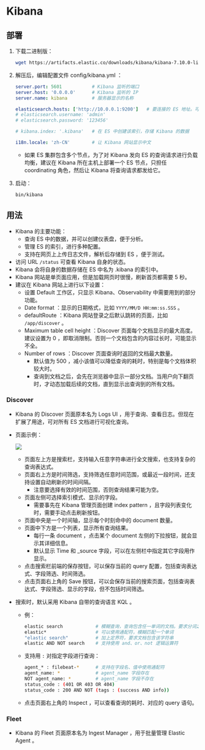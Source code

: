 # Kibana

## 部署

1. 下载二进制版：
    ```sh
    wget https://artifacts.elastic.co/downloads/kibana/kibana-7.10.0-linux-x86_64.tar.gz
    ```

2. 解压后，编辑配置文件 config/kibana.yml ：
    ```yml
    server.port: 5601           # Kibana 监听的端口
    server.host: '0.0.0.0'      # Kibana 监听的 IP
    server.name: kibana         # 服务器显示的名称

    elasticsearch.hosts: ['http://10.0.0.1:9200']   # 要连接的 ES 地址。可以指定多个 host ，但必须属于同一 ES 集群
    # elasticsearch.username: 'admin'
    # elasticsearch.password: '123456'

    # kibana.index: '.kibana'   # 在 ES 中创建该索引，存储 Kibana 的数据

    i18n.locale: 'zh-CN'        # 让 Kibana 网站显示中文
    ```
    - 如果 ES 集群包含多个节点，为了对 Kibana 发向 ES 的查询请求进行负载均衡，建议在 Kibana 所在主机上部署一个 ES 节点，只担任 coordinating 角色，然后让 Kibana 将查询请求都发给它。

3. 启动：
    ```sh
    bin/kibana
    ```

## 用法

- Kibana 的主要功能：
  - 查询 ES 中的数据，并可以创建仪表盘，便于分析。
  - 管理 ES 的索引，进行多种配置。
  - 支持在网页上上传日志文件，解析后存储到 ES ，便于测试。
- 访问 URL `/status` 可查看 Kibana 自身的状态。
- Kibana 会将自身的数据存储在 ES 中名为 .kibana 的索引中。
- Kibana 网站是单页面应用，但是加载网页时很慢，刷新首页都需要 5 秒。
- 建议在 Kibana 网站上进行以下设置：
  - 设置 Default 工作区，只显示 Kibana、Observability 中需要用到的部分功能。
  - Date format ：显示的日期格式，比如 `YYYY/MM/D HH:mm:ss.SSS` 。
  - defaultRoute ：Kibana 网站登录之后默认跳转的页面，比如 `/app/discover` 。
  - Maximum table cell height ：Discover 页面每个文档显示的最大高度。建议设置为 0 ，即取消限制。否则一个文档包含的内容过长时，可能显示不全。
  - Number of rows ：Discover 页面查询时返回的文档最大数量。
    - 默认值为 500 ，减小该值可以降低查询的耗时，特别是每个文档体积较大时。
    - 查询到文档之后，会先在浏览器中显示一部分文档。当用户向下翻页时，才动态加载后续的文档，直到显示出查询到的所有文档。

### Discover

- Kibana 的 Discover 页面原本名为 Logs UI ，用于查询、查看日志。但现在扩展了用途，可对所有 ES 文档进行可视化查询。
- 页面示例：

  ![](./kibana_discover.png)

  - 页面左上方是搜索栏，支持输入任意字符串进行全文搜索，也支持复杂的查询表达式。
  - 页面右上方是时间筛选，支持筛选任意时间范围，或最近一段时间，还支持设置自动刷新的时间间隔。
    - 注意要选择有效的时间范围，否则查询结果可能为空。
  - 页面左侧可选择索引模式、显示的字段。
    - 需要事先在 Kibana 管理页面创建 index pattern ，且字段列表变化时，需要手动点击刷新按钮。
  - 页面中央是一个时间轴，显示每个时刻命中的 document 数量。
  - 页面中下方是一个列表，显示所有查询结果。
    - 每行一条 document ，点击某个 document 左侧的下拉按钮，就会显示其详细信息。
    - 默认显示 Time 和 _source 字段，可以在左侧栏中指定其它字段用作显示。
  - 点击搜索栏前端的保存按钮，可以保存当前的 query 配置，包括查询表达式、字段筛选、时间筛选。
  - 点击页面右上角的 Save 按钮，可以会保存当前的搜索页面，包括查询表达式、字段筛选、显示的字段，但不包括时间筛选。

- 搜索时，默认采用 Kibana 自带的查询语言 KQL 。
  - 例：
    ```sh
    elastic search            # 模糊查询，查询包含任一单词的文档。要求分词之后的单词完全匹配，比如 elastic 与 elasticsearch 是不同单词
    elastic*                  # 可以使用通配符，模糊匹配一个单词
    "elastic search"          # 加上定界符，要求文档包含该字符串
    elastic AND NOT search    # 支持使用 and、or、not 逻辑运算符
    ```
  - 支持用 `:` 对指定字段进行查询：
    ```sh
    agent_* : filebeat-*      # 支持在字段名、值中使用通配符
    agent_name: *             # agent_name 字段存在
    NOT agent_name: *         # agent_name 字段不存在
    status_code : (401 OR 403 OR 404)
    status_code : 200 AND NOT (tags : (success AND info))
    ```
  - 点击页面右上角的 Inspect ，可以查看查询的耗时、对应的 query 语句。

### Fleet

- Kibana 的 Fleet 页面原本名为 Ingest Manager ，用于批量管理 Elastic Agent 。
